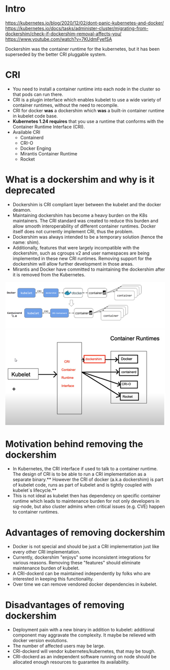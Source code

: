 # Intro

https://kubernetes.io/blog/2020/12/02/dont-panic-kubernetes-and-docker/
https://kubernetes.io/docs/tasks/administer-cluster/migrating-from-dockershim/check-if-dockershim-removal-affects-you/
https://www.youtube.com/watch?v=7KUdmFyefSA

Dockershim was the container runtime for the kubernetes, but it has been superseded by the better CRI pluggable system.

# CRI

* You need to install a container runtime into each node in the cluster so that pods can run there.
* CRI is a plugin interface which enables kubelet to use a wide variety of container runtimes, without the need to recompile.
* CRI for docker **was** a dockershim which **was** a built-in container runtime in kubelet code base.
* **Kubernetes 1.24 requires** that you use a runtime that conforms with the Container Runtime Interface (CRI).
* Available CRI
  * Containerd
  * CRI-O
  * Docker Enging
  * Mirantis Container Runtime
  * Rocket

# What is a dockershim and why is it deprecated

* Dockershim is CRI compliant layer between the kubelet and the docker deamon.
* Maintaining dockershim has become a heavy burden on the K8s maintainers. The CRI standard was created to reduce this burden and allow smooth interoperability of different container runtimes. Docker itself does not currently implement CRI, thus the problem.
* Dockershim was always intended to be a temporary solution (hence the name: shim).
* Additionally, features that were largely incompatible with the dockershim, such as cgroups v2 and user namespaces are being implemented in these new CRI runtimes. Removing support for the dockershim will allow further development in those areas.
* Mirantis and Docker have committed to maintaining the dockershim after it is removed from the Kubernetes.

![containerd](./images/01.png)
![containerd](./images/02.png)

# Motivation behind removing the dockershim

* In Kubernetes, the CRI interface if used to talk to a container runtime. The design of CRI is to be able to run a CRI implementation as a separate binary.** However the CRI of docker (a.k.a dockershim) is part of kubelet code, runs as part of kubelet and is tightly coupled with kubelet`s lifecycle.**
* This is not ideal as kubelet then has dependency on specific container runtime which leads to maintenance burden for not only developers in sig-node, but also cluster admins when critical issues (e.g. CVE) happen to container runtimes.

# Advantages of removing dockershim

* Docker is not special and should be just a CRI implementation just like every other CRI implementation.
* Currently, dockershim "enjoys" some inconsistent integrations for various reasons. Removing these "features" should eliminate maintenance burden of kubelet.
* A CRI-dockerd can be maintained independently by folks who are interested in keeping this functionality.
* Over time we can remove vendored docker dependencies in kubelet.

# Disadvantages of removing dockershim

* Deployment pain with a new binary in addition to kubelet: additional component may aggravate the complexity. It maybe be relieved with docker version evolutions.
* The number of affected users may be large.
* CRI-dockerd will vendor kubernetes/kubernetes, that may be tough.
* CRI-dockerd as an independent software running on node should be allocated enough resources to guarantee its availability.